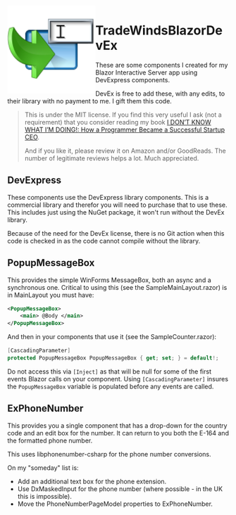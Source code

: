 <img align="left" width="200" src="element_into_input.png"/>

# TradeWindsBlazorDevEx

These are some components I created for my Blazor Interactive Server app using DevExpress components.

DevEx is free to add these, with any edits, to their library with no payment to me. I gift them this code.

> This is under the MIT license. If you find this very useful I ask (not a requirement) that you consider reading my book [I DON’T KNOW WHAT I’M DOING!: How a Programmer Became a Successful Startup CEO](https://a.co/d/bEpDlJR).
> 
> And if you like it, please review it on Amazon and/or GoodReads. The number of legitimate reviews helps a lot. Much appreciated.

## DevExpress

These components use the DevExpress library components. This is a commercial library and therefor you will need to purchase that to use these. This includes just using the NuGet package, it won't run without the DevEx library.

Because of the need for the DevEx license, there is no Git action when this code is checked in as the code cannot compile without the library.

## PopupMessageBox

This provides the simple WinForms MessageBox, both an async and a synchronous one. Critical to using this (see the SampleMainLayout.razor) is in MainLayout you must have:

```xml
<PopupMessageBox>
	<main> @Body </main>
</PopupMessageBox>
```
 And then in your components that use it (see the SampleCounter.razor):
 
 ```csharp
[CascadingParameter] 
protected PopupMessageBox PopupMessageBox { get; set; } = default!;
```

Do not access this via `[Inject]` as that will be null for some of the first events Blazor calls on your component. Using `[CascadingParameter]` insures the `PopupMessageBox` variable is populated before any events are called.

## ExPhoneNumber

This provides you a single component that has a drop-down for the country code and an edit box for the number. It can return to you both the E-164 and the formatted phone number.

This uses libphonenumber-csharp for the phone number conversions.

On my "someday" list is:
* Add an additional text box for the phone extension.
* Use DxMaskedInput for the phone number (where possible - in the UK this is impossible).
* Move the PhoneNumberPageModel properties to ExPhoneNumber.


